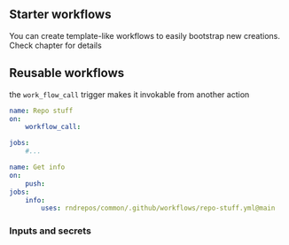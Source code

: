## Starter workflows
You can create template-like workflows to easily bootstrap new creations. Check chapter for details

## Reusable workflows
the `work_flow_call` trigger makes it invokable from another action
```yml
name: Repo stuff
on:
    workflow_call:

jobs:
    #...
```

```yml
name: Get info
on:
    push:
jobs:
    info:
        uses: rndrepos/common/.github/workflows/repo-stuff.yml@main
```

### Inputs and secrets

